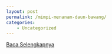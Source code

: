 ```yaml
---
layout: post
permalink: /mimpi-menanam-daun-bawang/
categories:
    - Uncategorized
---
```


[Baca Selengkapnya](/05)